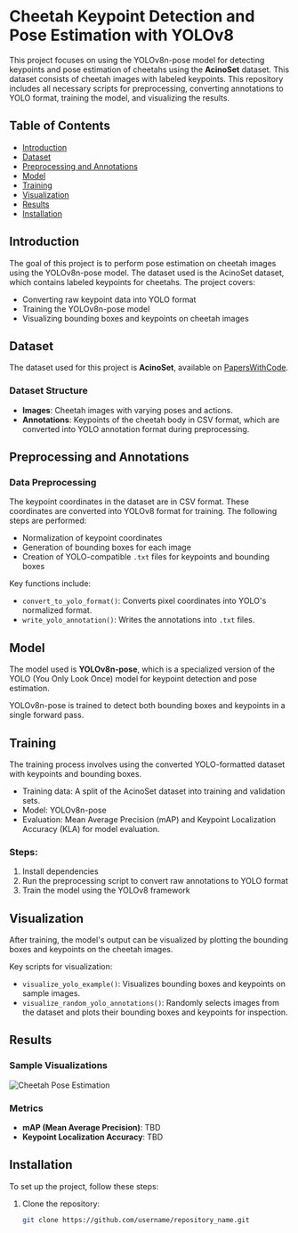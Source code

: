 # Cheetah Keypoint Detection and Pose Estimation with YOLOv8

This project focuses on using the YOLOv8n-pose model for detecting keypoints and pose estimation of cheetahs using the **AcinoSet** dataset. This dataset consists of cheetah images with labeled keypoints. This repository includes all necessary scripts for preprocessing, converting annotations to YOLO format, training the model, and visualizing the results.

## Table of Contents

- [Introduction](#introduction)
- [Dataset](#dataset)
- [Preprocessing and Annotations](#preprocessing-and-annotations)
- [Model](#model)
- [Training](#training)
- [Visualization](#visualization)
- [Results](#results)
- [Installation](#installation)


## Introduction

The goal of this project is to perform pose estimation on cheetah images using the YOLOv8n-pose model. The dataset used is the AcinoSet dataset, which contains labeled keypoints for cheetahs. The project covers:
- Converting raw keypoint data into YOLO format
- Training the YOLOv8n-pose model
- Visualizing bounding boxes and keypoints on cheetah images

## Dataset

The dataset used for this project is **AcinoSet**, available on [PapersWithCode](https://paperswithcode.com/dataset/acinoset).

### Dataset Structure

- **Images**: Cheetah images with varying poses and actions.
- **Annotations**: Keypoints of the cheetah body in CSV format, which are converted into YOLO annotation format during preprocessing.

## Preprocessing and Annotations

### Data Preprocessing

The keypoint coordinates in the dataset are in CSV format. These coordinates are converted into YOLOv8 format for training. The following steps are performed:

- Normalization of keypoint coordinates
- Generation of bounding boxes for each image
- Creation of YOLO-compatible `.txt` files for keypoints and bounding boxes

Key functions include:
- `convert_to_yolo_format()`: Converts pixel coordinates into YOLO's normalized format.
- `write_yolo_annotation()`: Writes the annotations into `.txt` files.

## Model

The model used is **YOLOv8n-pose**, which is a specialized version of the YOLO (You Only Look Once) model for keypoint detection and pose estimation.

YOLOv8n-pose is trained to detect both bounding boxes and keypoints in a single forward pass.

## Training

The training process involves using the converted YOLO-formatted dataset with keypoints and bounding boxes.

- Training data: A split of the AcinoSet dataset into training and validation sets.
- Model: YOLOv8n-pose
- Evaluation: Mean Average Precision (mAP) and Keypoint Localization Accuracy (KLA) for model evaluation.

### Steps:
1. Install dependencies 
2. Run the preprocessing script to convert raw annotations to YOLO format
3. Train the model using the YOLOv8 framework

## Visualization

After training, the model's output can be visualized by plotting the bounding boxes and keypoints on the cheetah images.

Key scripts for visualization:
- `visualize_yolo_example()`: Visualizes bounding boxes and keypoints on sample images.
- `visualize_random_yolo_annotations()`: Randomly selects images from the dataset and plots their bounding boxes and keypoints for inspection.

## Results

### Sample Visualizations

![Cheetah Pose Estimation](runs/pose/train64/test466.png)

### Metrics

- **mAP (Mean Average Precision)**: TBD
- **Keypoint Localization Accuracy**: TBD

## Installation

To set up the project, follow these steps:

1. Clone the repository:
   ```bash
   git clone https://github.com/username/repository_name.git
